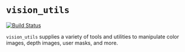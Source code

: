 # `vision_utils`

[![Build Status](https://travis-ci.org/UC3MSocialRobots/vision_utils.svg)](https://travis-ci.org/UC3MSocialRobots/vision_utils)

```vision_utils``` supplies a variety of tools and utilities to
manipulate color images, depth images, user masks, and more.
